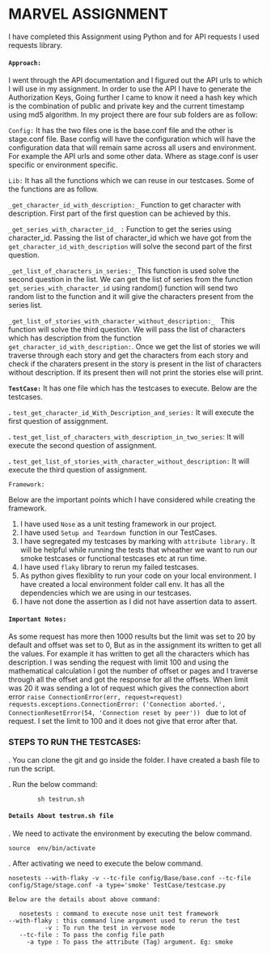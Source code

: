 # MARVEL ASSIGNMENT


I have completed this Assignment using Python and for API requests I used requests library.

#### `Approach:`

I went through the API documentation and I figured out the API urls to which I will use in my assignment. In order to use the API I have to generate the Authorization Keys, Going further I came to know it need a hash key which is the combination of public and private key and the current timestamp using md5 algorithm. In my project there are four sub folders are as follow:

`Config:` It has the two files one is the base.conf file and the other is stage.conf file. Base config will have the configuration which will have the configuration data that will remain same across all users and environment. For example the API urls and some other data. Where as stage.conf is user specific or environment specific.


`Lib:` It has all the functions which we can reuse in our testcases. Some of the functions are as follow.


`_get_character_id_with_description:_` Function to get character with description. First part of the first question can be achieved by this. 

`_get_series_with_character_id_ :` Function to get the series using character_id. Passing the list of character_id which we have got from the `get_character_id_with_description` will solve the second part of the first question.

`_get_list_of_characters_in_series:_` This function is used solve the second question in the list. We can get the list of series from the function `get_series_with_character_id` using random() function will send two random list to the function and it will give the characters present from the series list.

`_get_list_of_stories_with_character_without_description:_ ` This function will solve the third question. We will pass the list of characters which has description from the function `get_character_id_with_description:`. Once we get the list of stories we will traverse through each story and get the characters from each story and check if the charaters present in the story is present in the list of characters without description. If its present then will not print the stories else will print.


**`TestCase:`** It has one file which has the testcases to execute. Below are the testcases.

**.** `test_get_character_id_With_Description_and_series:`  It will execute the first question of assiggnment.

**.** `test_get_list_of_characters_with_description_in_two_series`: It will execute the second question of assignment.

**.** `test_get_list_of_stories_with_character_without_description:` It will execute the third question of assignment.


`Framework:`

Below are the important points which I have considered while creating the framework.

1. I have used `Nose` as a unit testing framework in our project.
2. I have used `Setup and Teardown `function in our TestCases.
3. I have segregated my testcases by marking with `attribute library.` It will be helpful while running the tests that wheather we want to run our smoke testcases or functional testcases etc at run time.
4. I have used `flaky` library to rerun my failed testcases.
5. As python gives flexiblity to run your code on your local environment. I have created a local environment folder call env. It has all the dependencies which we are using in our testcases.
6. I have not done the assertion as I did not have assertion data to assert.


#### `Important Notes:`

As some request has more then 1000 results but the limit was set to 20 by default and offset was set to 0, But as in the assignment its written to get all the values. For example it has written to get all the characters which has description. I was sending the request with limit 100 and using the mathematical calculation I got the number of offset or pages and I traverse through all the offset and got the response for all the offsets. When limit was 20 it was sending a lot of request which gives the connection abort error  `raise ConnectionError(err, request=request)
requests.exceptions.ConnectionError: ('Connection aborted.', ConnectionResetError(54, 'Connection reset by peer')) ` due to lot of request. I set the limit to 100 and it does not give that error after that.


### STEPS TO RUN THE TESTCASES:


. You can clone the git and go inside the folder. I have created a bash file to run the script.

. Run the below command:

            sh testrun.sh
            
#### `Details About testrun.sh file`

. We need to activate the environment by executing the below command.
   
    source  env/bin/activate
    
. After activating we need to execute the below command.

    nosetests --with-flaky -v --tc-file config/Base/base.conf --tc-file config/Stage/stage.conf -a type='smoke' TestCase/testcase.py
    
    Below are the details about above command:
    
       nosetests : command to execute nose unit test framework
    --with-flaky : this command line argument used to rerun the test
              -v : To run the test in vervose mode
       --tc-file : To pass the config file path  
         -a type : To pass the attribute (Tag) argument. Eg: smoke
         
      













 